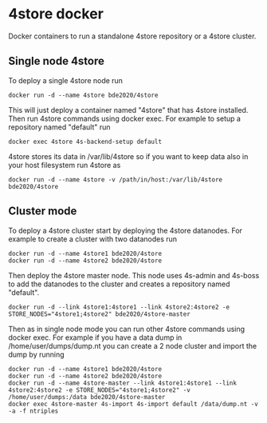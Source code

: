 # 4store docker

Docker containers to run a standalone 4store repository or a 4store cluster.

## Single node 4store

To deploy a single 4store node run

    docker run -d --name 4store bde2020/4store

This will just deploy a container named "4store" that has 4store installed. Then run 4store commands using docker exec.
For example to setup a repository named "default" run

    docker exec 4store 4s-backend-setup default

4store stores its data in /var/lib/4store so if you want to keep data also in your host filesystem run 4store as

    docker run -d --name 4store -v /path/in/host:/var/lib/4store bde2020/4store

## Cluster mode

To deploy a 4store cluster start by deploying the 4store datanodes. For example to create a cluster with two datanodes run

    docker run -d --name 4store1 bde2020/4store
    docker run -d --name 4store2 bde2020/4store

Then deploy the 4store master node. This node uses 4s-admin and 4s-boss to add the datanodes to the cluster and creates a repository named "default".

    docker run -d --link 4store1:4store1 --link 4store2:4store2 -e STORE_NODES="4store1;4store2" bde2020/4store-master 

Then as in single node mode you can run other 4store commands using docker exec.
For example if you have a data dump in /home/user/dumps/dump.nt you can create a 2 node cluster and import the dump by running

    docker run -d --name 4store1 bde2020/4store
    docker run -d --name 4store2 bde2020/4store
    docker run -d --name 4store-master --link 4store1:4store1 --link 4store2:4store2 -e STORE_NODES="4store1;4store2" -v /home/user/dumps:/data bde2020/4store-master
    docker exec 4store-master 4s-import 4s-import default /data/dump.nt -v -a -f ntriples
